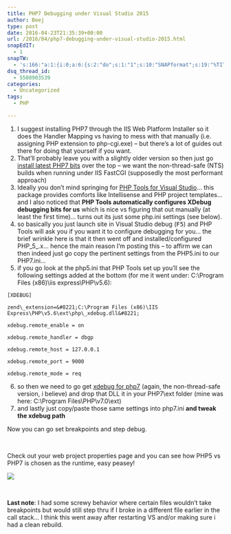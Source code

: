 ```yaml
---
title: PHP7 Debugging under Visual Studio 2015
author: Beej
type: post
date: 2016-04-23T21:35:39+00:00
url: /2016/04/php7-debugging-under-visual-studio-2015.html
snapEdIT:
  - 1
snapTW:
  - 's:166:"a:1:{i:0;a:6:{s:2:"do";s:1:"1";s:10:"SNAPformat";s:19:"%TITLE% - %EXCERPT%";s:8:"attchImg";s:1:"1";s:9:"isAutoImg";s:1:"A";s:8:"imgToUse";s:0:"";s:4:"doTW";s:1:"1";}}";'
dsq_thread_id:
  - 5508903539
categories:
  - Uncategorized
tags:
  - PHP

---
```

  1. I suggest installing PHP7 through the IIS Web Platform Installer so it does the Handler Mapping vs having to mess with that manually (i.e. assigning PHP extension to php-cgi.exe) &#8211; but there&#8217;s a lot of guides out there for doing that yourself if you want.
  2. That&#8217;ll probably leave you with a slightly older version so then just go [install latest PHP7 bits][1] over the top &#8211; we want the non-thread-safe (NTS) builds when running under IIS FastCGI (supposedly the most performant approach)
  3. Ideally you don&#8217;t mind springing for [PHP Tools for Visual Studio][2]&#8230; this package provides comforts like Intellisense and PHP project templates&#8230; and I also noticed that **PHP Tools automatically configures XDebug debugging bits for us** which is nice vs figuring that out manually (at least the first time)&#8230; turns out its just some php.ini settings (see below).
  4. so basically you just launch site in Visual Studio debug (<kbd>F5</kbd>) and PHP Tools will ask you if you want it to configure debugging for you&#8230; the brief wrinkle here is that it then went off and installed/configured PHP_5_.x&#8230; hence the main reason I&#8217;m posting this &#8211; to affirm we can then indeed just go copy the pertinent settings from the PHP5.ini to our PHP7.ini&#8230;
  5. if you go look at the php5.ini that PHP Tools set up you&#8217;ll see the following settings added at the bottom (for me it went under: C:\Program Files (x86)\iis express\PHP\v5.6&#41;:
                  
    [XDEBUG]
                  
    zend\_extension=&#8221;C:\Program Files (x86)\IIS Express\PHP\v5.6\ext\php\_xdebug.dll&#8221;
                  
    xdebug.remote_enable = on
                  
    xdebug.remote_handler = dbgp
                  
    xdebug.remote_host = 127.0.0.1
                  
    xdebug.remote_port = 9000
                  
    xdebug.remote_mode = req
  6. so then we need to go get [xdebug for php7][3] (again, the non-thread-safe version, i believe) and drop that DLL it in your PHP7\ext folder (mine was here: C:\Program Files\PHP\v7.0\ext)
  7. and lastly just copy/paste those same settings into php7.ini **and tweak the xdebug path**

Now you can go set breakpoints and step debug.
  
&nbsp;

Check out your web project properties page and you can see how PHP5 vs PHP7 is chosen as the runtime, easy peasey!
  
![][4]
  
&nbsp;

**Last note**: I had some screwy behavior where certain files wouldn&#8217;t take breakpoints but would still step thru if I broke in a different file earlier in the call stack&#8230; I think this went away after restarting VS and/or making sure i had a clean rebuild.

 [1]: http://windows.php.net/download#php-7.0
 [2]: http://www.devsense.com/
 [3]: https://xdebug.org/download.php
 [4]: https://4.bp.blogspot.com/-Tw53GpKe6q8/VxvtTqx9yII/AAAAAAAATos/0Kk7cDML_zo5WgvA2bwNtfZGZnzWtAu_ACLcB/s1600/Snap1.png